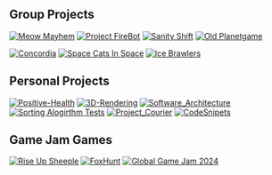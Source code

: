 ## Group Projects
<!-- [![VR Nudges](https://github-readme-stats.vercel.app/api/pin/?username=Nine-Theta&repo=VR-Nudges)](https://github.com/Premadness/VR-Nudges) -->
[![Meow Mayhem](https://github-readme-stats.vercel.app/api/pin/?username=Nine-Theta&repo=Meow_Mayhem)](https://github.com/Nine-Theta/Meow_Mayhem)
[![Project FireBot](https://github-readme-stats.vercel.app/api/pin/?username=Nine-Theta&repo=Project_FireBot)](https://github.com/Nine-Theta/Project_FireBot)
[![Sanity Shift](https://github-readme-stats.vercel.app/api/pin/?username=Nine-Theta&repo=Sanity_Shift)](https://github.com/Nine-Theta/Sanity_Shift)
[![Old Planetgame](https://github-readme-stats.vercel.app/api/pin/?username=Nine-Theta&repo=OldPlanetGame)](https://github.com/Nine-Theta/OldPlanetGame)
<!-- [![Old Infinite-Runner](https://github-readme-stats.vercel.app/api/pin/?username=Nine-Theta&repo=OldInfiniteRunner)](https://github.com/Nine-Theta/OldInfiniteRunner) -->
[![Concordia](https://github-readme-stats.vercel.app/api/pin/?username=Nine-Theta&repo=Concordia)](https://github.com/Nine-Theta/Concordia)
[![Space Cats In Space](https://github-readme-stats.vercel.app/api/pin/?username=Nine-Theta&repo=SpaceCatsInSpace)](https://github.com/Nine-Theta/SpaceCatsInSpace)
[![Ice Brawlers](https://github-readme-stats.vercel.app/api/pin/?username=Nine-Theta&repo=IceBrawlers)](https://github.com/Nine-Theta/IceBrawlers)

## Personal Projects

[![Positive-Health](https://github-readme-stats.vercel.app/api/pin/?username=Nine-Theta&repo=Graduation_Positive-Health)](https://github.com/Nine-Theta/Graduation_Positive-Health)
[![3D-Rendering](https://github-readme-stats.vercel.app/api/pin/?username=Nine-Theta&repo=3D-Rendering)](https://github.com/Nine-Theta/3D-Rendering)
[![Software_Architecture](https://github-readme-stats.vercel.app/api/pin/?username=Nine-Theta&repo=Software_Architecture_2022-23)](https://github.com/Nine-Theta/Software_Architecture_2022-23)
[![Sorting Alogirthm Tests](https://github-readme-stats.vercel.app/api/pin/?username=Nine-Theta&repo=AT-SortingAlgorithms)](https://github.com/Nine-Theta/AT-SortingAlgorithms)
[![Project_Courier](https://github-readme-stats.vercel.app/api/pin/?username=Nine-Theta&repo=Project_Courier)](https://github.com/Nine-Theta/Project_Courier)
[![CodeSnipets](https://github-readme-stats.vercel.app/api/pin/?username=Nine-Theta&repo=CodeSnipets)](https://github.com/Nine-Theta/CodeSnipets)

## Game Jam Games
[![Rise Up Sheeple](https://github-readme-stats.vercel.app/api/pin/?username=Nine-Theta&repo=F3_HARDCARD)](https://github.com/Nine-Theta/F3_HARDCARD)
[![FoxHunt](https://github-readme-stats.vercel.app/api/pin/?username=TechnicJelle&repo=DWM_WARLOCK)](https://github.com/TechnicJelle/DWM_WARLOCK)
[![Global Game Jam 2024](https://github-readme-stats.vercel.app/api/pin/?username=Nine-Theta&repo=Global-Game-Jam-2024)](https://github.com/Nine-Theta/Global-Game-Jam-2024)
